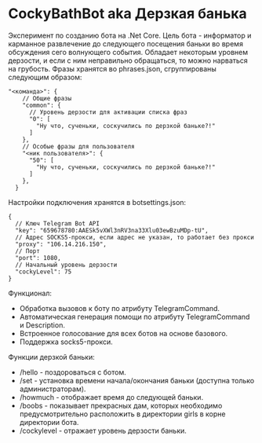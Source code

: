# CockyBathBot aka Дерзкая банька
Эксперимент по созданию бота на .Net Core.
Цель бота - информатор и карманное развлечение до следующего посещения баньки во время обсуждения сего волнующего события. Обладает некоторым уровнем дерзости, и если с ним неправильно обращаться, то можно нарваться на грубость. Фразы хранятся во phrases.json, сгруппированы следующим образом:

```
"<команда>": {
    // Общие фразы
    "common": {
      // Уровень дерзости для активации списка фраз
      "0": [
        "Ну что, сученьки, соскучились по дерзкой баньке?!"
      ]
    },
    // Особые фразы для пользователя
    "<ник пользователя>": {
      "50": [
        "Ну что, сученьки, соскучились по дерзкой баньке?!"
      ]
    },    
  }
```

Настройки подключения хранятся в botsettings.json:
```
{
  // Ключ Telegram Bot API
  "key": "659678780:AAESk5vXWl3nRV3na33Xlu03ewBzuMDp-tU",
  // Адрес SOCKS5-прокси, если адрес не указан, то работает без прокси
  "proxy": "106.14.216.150",
  // Порт
  "port": 1080,
  // Начальный уровень дерзости
  "cockyLevel": 75
}
```

Функционал:
* Обработка вызовов к боту по атрибуту TelegramCommand.
* Автоматическая генерация помощи по атрибуту TelegramCommand и Description.
* Встроенное голосование для всех ботов на основе базового.
* Поддержка socks5-прокси.

Функции дерзкой баньки:
* /hello - поздороваться с ботом.
* /set - установка времени начала/окончания баньки (доступна только администраторам).
* /howmuch - отображает время до следующей баньки.
* /boobs - показывает прекрасных дам, которых необходимо предусмотрительно расположить в директории girls в корне директории бота.
* /cockylevel - отражает уровень дерзости баньки.
